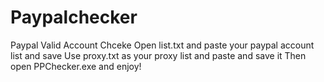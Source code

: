 # Paypalchecker
Paypal Valid Account Chceke
Open list.txt and paste your paypal account list and save
Use proxy.txt as your proxy list and paste and save it
Then open PPChecker.exe and enjoy!
